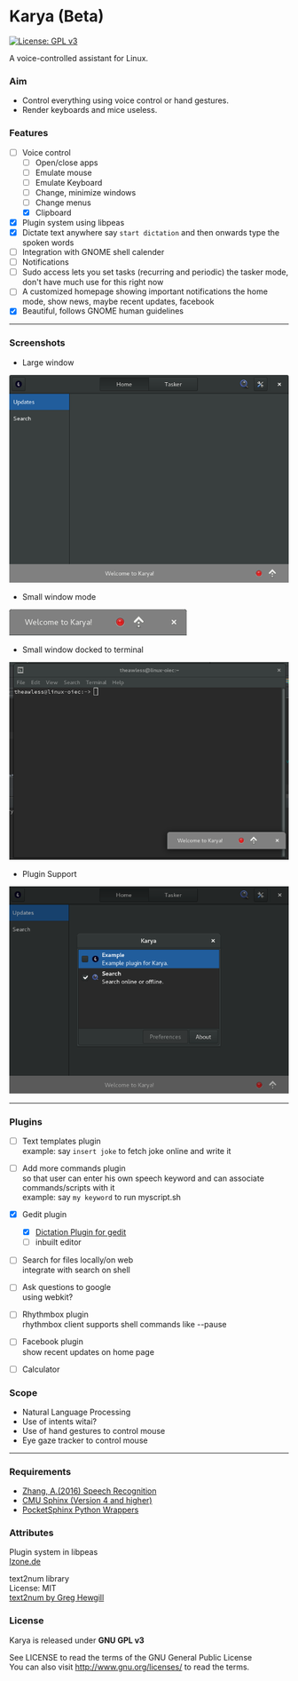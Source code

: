 # Karya (Beta) 
[![License: GPL v3](https://img.shields.io/badge/License-GPL%20v3-blue.svg)](http://www.gnu.org/licenses/gpl-3.0)

A voice-controlled assistant for Linux.

### Aim
* Control everything using voice control or hand gestures.
* Render keyboards and mice useless.

### Features
- [ ] Voice control
    - [ ] Open/close apps
    - [ ] Emulate mouse
    - [ ] Emulate Keyboard
    - [ ] Change, minimize windows
    - [ ] Change menus
    - [x] Clipboard  
- [x] Plugin system using libpeas
- [x] Dictate text anywhere
  say `start dictation` and then onwards type the spoken words
- [ ] Integration with GNOME shell calender
- [ ] Notifications
- [ ] Sudo access lets you set tasks (recurring and periodic)
  the tasker mode, don't have much use for this right now
- [ ] A customized homepage showing important notifications
  the home mode, show news, maybe recent updates, facebook
- [x] Beautiful, follows GNOME human guidelines

* * *

### Screenshots
* Large window 

![alt text](images/large.png "Large")

* Small window mode

![alt text](images/small2.png "Small window mode")

* Small window docked to terminal

![alt text](images/small.png "Small window mode")

* Plugin Support

![alt text](images/plugin.png "Plugin support")

* * *

### Plugins
- [ ] Text templates plugin  
  example: say `insert joke` to fetch joke online and write it

- [ ] Add more commands plugin  
  so that user can enter his own speech keyword and can associate commands/scripts with it  
  example: say `my keyword` to run myscript.sh

- [x] Gedit plugin
    - [x] [Dictation Plugin for gedit](https://github.com/theawless/Dict-O-nator)
    - [ ] inbuilt editor

- [ ] Search for files locally/on web  
  integrate with search on shell

- [ ] Ask questions to google  
  using webkit?

- [ ] Rhythmbox plugin  
  rhythmbox client supports shell commands like --pause

- [ ] Facebook plugin  
  show recent updates on home page

- [ ] Calculator  

### Scope
* Natural Language Processing
* Use of intents
    witai?
* Use of hand gestures to control mouse
* Eye gaze tracker to control mouse

* * *
### Requirements
* [Zhang, A.(2016) Speech Recognition](https://github.com/Uberi/speech_recognition)
* [CMU Sphinx (Version 4 and higher)](http://cmusphinx.sourceforge.net/)
* [PocketSphinx Python Wrappers](https://github.com/cmusphinx/pocketsphinx)

### Attributes
Plugin system in libpeas  
[lzone.de](http://lzone.de/How+to+write+GObject+Introspection+based+Plugins)

text2num library  
License: MIT  
[text2num by Greg Hewgill](https://github.com/ghewgill/text2num)

### License
Karya is released under **GNU GPL v3**

See LICENSE to read the terms of the GNU General Public License  
You can also visit <http://www.gnu.org/licenses/> to read the terms.
